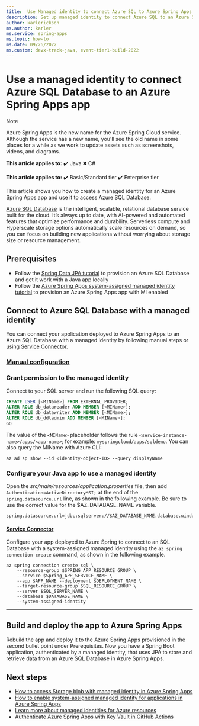 ```yaml
---
title:  Use Managed identity to connect Azure SQL to Azure Spring Apps app
description: Set up managed identity to connect Azure SQL to an Azure Spring Apps app.
author: karlerickson
ms.author: karler
ms.service: spring-apps
ms.topic: how-to
ms.date: 09/26/2022
ms.custom: devx-track-java, event-tier1-build-2022
---
```


# Use a managed identity to connect Azure SQL Database to an Azure Spring Apps app

> [!NOTE]
> Azure Spring Apps is the new name for the Azure Spring Cloud service. Although the service has a new name, you'll see the old name in some places for a while as we work to update assets such as screenshots, videos, and diagrams.

**This article applies to:** ✔️ Java ❌ C#

**This article applies to:** ✔️ Basic/Standard tier ✔️ Enterprise tier

This article shows you how to create a managed identity for an Azure Spring Apps app and use it to access Azure SQL Database.

[Azure SQL Database](https://azure.microsoft.com/services/sql-database/) is the intelligent, scalable, relational database service built for the cloud. It’s always up to date, with AI-powered and automated features that optimize performance and durability. Serverless compute and Hyperscale storage options automatically scale resources on demand, so you can focus on building new applications without worrying about storage size or resource management.

## Prerequisites

* Follow the [Spring Data JPA tutorial](/azure/developer/java/spring-framework/configure-spring-data-jpa-with-azure-sql-server) to provision an Azure SQL Database and get it work with a Java app locally
* Follow the [Azure Spring Apps system-assigned managed identity tutorial](./how-to-enable-system-assigned-managed-identity.md) to provision an Azure Spring Apps app with MI enabled

## Connect to Azure SQL Database with a managed identity

You can connect your application deployed to Azure Spring Apps to an Azure SQL Database with a managed identity by following manual steps or using [Service Connector](../service-connector/overview.md).

### [Manual configuration](#tab/manual)

### Grant permission to the managed identity

Connect to your SQL server and run the following SQL query:

```sql
CREATE USER [<MIName>] FROM EXTERNAL PROVIDER;
ALTER ROLE db_datareader ADD MEMBER [<MIName>];
ALTER ROLE db_datawriter ADD MEMBER [<MIName>];
ALTER ROLE db_ddladmin ADD MEMBER [<MIName>];
GO
```

The value of the `<MIName>` placeholder follows the rule `<service-instance-name>/apps/<app-name>`; for example: `myspringcloud/apps/sqldemo`. You can also query the MIName with Azure CLI:

```azurecli
az ad sp show --id <identity-object-ID> --query displayName
```

### Configure your Java app to use a managed identity

Open the *src/main/resources/application.properties* file, then add `Authentication=ActiveDirectoryMSI;` at the end of the `spring.datasource.url` line, as shown in the following example. Be sure to use the correct value for the $AZ_DATABASE_NAME variable.

```properties
spring.datasource.url=jdbc:sqlserver://$AZ_DATABASE_NAME.database.windows.net:1433;database=demo;encrypt=true;trustServerCertificate=false;hostNameInCertificate=*.database.windows.net;loginTimeout=30;Authentication=ActiveDirectoryMSI;
```

#### [Service Connector](#tab/service-connector)

Configure your app deployed to Azure Spring to connect to an SQL Database with a system-assigned managed identity using the `az spring connection create` command, as shown in the following example.

```azurecli-interactive
az spring connection create sql \
    --resource-group $SPRING_APP_RESOURCE_GROUP \
    --service $Spring_APP_SERVICE_NAME \
    --app $APP_NAME --deployment $DEPLOYMENT_NAME \
    --target-resource-group $SQL_RESOURCE_GROUP \
    --server $SQL_SERVER_NAME \
    --database $DATABASE_NAME \
    --system-assigned-identity
```

---

## Build and deploy the app to Azure Spring Apps

Rebuild the app and deploy it to the Azure Spring Apps provisioned in the second bullet point under Prerequisites. Now you have a Spring Boot application, authenticated by a managed identity, that uses JPA to store and retrieve data from an Azure SQL Database in Azure Spring Apps.

## Next steps

* [How to access Storage blob with managed identity in Azure Spring Apps](https://github.com/Azure-Samples/Azure-Spring-Cloud-Samples/tree/master/managed-identity-storage-blob)
* [How to enable system-assigned managed identity for applications in Azure Spring Apps](./how-to-enable-system-assigned-managed-identity.md)
* [Learn more about managed identities for Azure resources](../active-directory/managed-identities-azure-resources/overview.md)
* [Authenticate Azure Spring Apps with Key Vault in GitHub Actions](./github-actions-key-vault.md)
